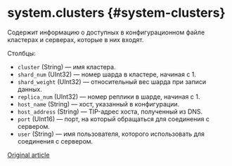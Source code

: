 # system.clusters {#system-clusters}

Содержит информацию о доступных в конфигурационном файле кластерах и серверах, которые в них входят.

Столбцы:

-   `cluster` (String) — имя кластера.
-   `shard_num` (UInt32) — номер шарда в кластере, начиная с 1.
-   `shard_weight` (UInt32) — относительный вес шарда при записи данных.
-   `replica_num` (UInt32) — номер реплики в шарде, начиная с 1.
-   `host_name` (String) — хост, указанный в конфигурации.
-   `host_address` (String) — TIP-адрес хоста, полученный из DNS.
-   `port` (UInt16) — порт, на который обращаться для соединения с сервером.
-   `user` (String) — имя пользователя, которого использовать для соединения с сервером.

[Original article](https://clickhouse.tech/docs/ru/operations/system_tables/clusters) <!--hide-->
